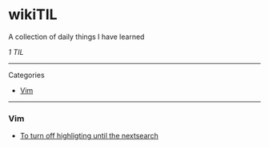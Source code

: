 # wikiTIL

A collection of daily things I have learned

_1 TIL_

---

Categories

* [Vim](#vim)

---

### Vim

- [To turn off highligting until the nextsearch](vim/highlighting.md)
